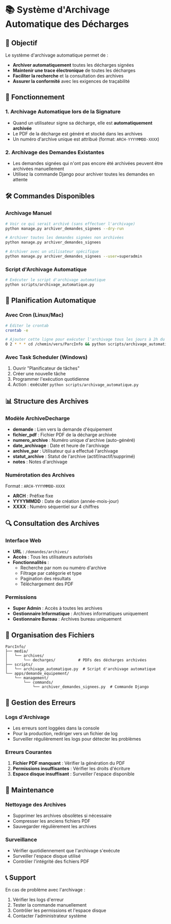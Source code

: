# 📚 Système d'Archivage Automatique des Décharges

## 🎯 Objectif

Le système d'archivage automatique permet de :
- **Archiver automatiquement** toutes les décharges signées
- **Maintenir une trace électronique** de toutes les décharges
- **Faciliter la recherche** et la consultation des archives
- **Assurer la conformité** avec les exigences de traçabilité

## 🔧 Fonctionnement

### 1. Archivage Automatique lors de la Signature
- Quand un utilisateur signe sa décharge, elle est **automatiquement archivée**
- Le PDF de la décharge est généré et stocké dans les archives
- Un numéro d'archive unique est attribué (format: `ARCH-YYYYMMDD-XXXX`)

### 2. Archivage des Demandes Existantes
- Les demandes signées qui n'ont pas encore été archivées peuvent être archivées manuellement
- Utilisez la commande Django pour archiver toutes les demandes en attente

## 🛠️ Commandes Disponibles

### Archivage Manuel
```bash
# Voir ce qui serait archivé (sans effectuer l'archivage)
python manage.py archiver_demandes_signees --dry-run

# Archiver toutes les demandes signées non archivées
python manage.py archiver_demandes_signees

# Archiver avec un utilisateur spécifique
python manage.py archiver_demandes_signees --user=superadmin
```

### Script d'Archivage Automatique
```bash
# Exécuter le script d'archivage automatique
python scripts/archivage_automatique.py
```

## 📅 Planification Automatique

### Avec Cron (Linux/Mac)
```bash
# Éditer le crontab
crontab -e

# Ajouter cette ligne pour exécuter l'archivage tous les jours à 2h du matin
0 2 * * * cd /chemin/vers/ParcInfo && python scripts/archivage_automatique.py >> logs/archivage.log 2>&1
```

### Avec Task Scheduler (Windows)
1. Ouvrir "Planificateur de tâches"
2. Créer une nouvelle tâche
3. Programmer l'exécution quotidienne
4. Action : exécuter `python scripts/archivage_automatique.py`

## 📊 Structure des Archives

### Modèle ArchiveDecharge
- **demande** : Lien vers la demande d'équipement
- **fichier_pdf** : Fichier PDF de la décharge archivée
- **numero_archive** : Numéro unique d'archive (auto-généré)
- **date_archivage** : Date et heure de l'archivage
- **archive_par** : Utilisateur qui a effectué l'archivage
- **statut_archive** : Statut de l'archive (actif/inactif/supprimé)
- **notes** : Notes d'archivage

### Numérotation des Archives
Format : `ARCH-YYYYMMDD-XXXX`
- **ARCH** : Préfixe fixe
- **YYYYMMDD** : Date de création (année-mois-jour)
- **XXXX** : Numéro séquentiel sur 4 chiffres

## 🔍 Consultation des Archives

### Interface Web
- **URL** : `/demandes/archives/`
- **Accès** : Tous les utilisateurs autorisés
- **Fonctionnalités** :
  - Recherche par nom ou numéro d'archive
  - Filtrage par catégorie et type
  - Pagination des résultats
  - Téléchargement des PDF

### Permissions
- **Super Admin** : Accès à toutes les archives
- **Gestionnaire Informatique** : Archives informatiques uniquement
- **Gestionnaire Bureau** : Archives bureau uniquement

## 📁 Organisation des Fichiers

```
ParcInfo/
├── media/
│   └── archives/
│       └── decharges/          # PDFs des décharges archivées
├── scripts/
│   └── archivage_automatique.py  # Script d'archivage automatique
└── apps/demande_equipement/
    └── management/
        └── commands/
            └── archiver_demandes_signees.py  # Commande Django
```

## 🚨 Gestion des Erreurs

### Logs d'Archivage
- Les erreurs sont loggées dans la console
- Pour la production, rediriger vers un fichier de log
- Surveiller régulièrement les logs pour détecter les problèmes

### Erreurs Courantes
1. **Fichier PDF manquant** : Vérifier la génération du PDF
2. **Permissions insuffisantes** : Vérifier les droits d'écriture
3. **Espace disque insuffisant** : Surveiller l'espace disponible

## 🔄 Maintenance

### Nettoyage des Archives
- Supprimer les archives obsolètes si nécessaire
- Compresser les anciens fichiers PDF
- Sauvegarder régulièrement les archives

### Surveillance
- Vérifier quotidiennement que l'archivage s'exécute
- Surveiller l'espace disque utilisé
- Contrôler l'intégrité des fichiers PDF

## 📞 Support

En cas de problème avec l'archivage :
1. Vérifier les logs d'erreur
2. Tester la commande manuellement
3. Contrôler les permissions et l'espace disque
4. Contacter l'administrateur système 